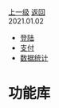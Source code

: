 <div class="extend-header">
    <div class="info">
        <div class="record">
            <a class="back" href="./">上一级</a>
            <a class="back" href="./">返回</a>
        </div>        
        <div class="mini">
            <span>2021.01.02</span>
        </div>
    </div>
    <div class="content"><div class="custom-block children"><ul><li><a href="/frontend/layerBusiness/systemBusiness/libraryPublic/function/login">登陆</a></li><li><a href="/frontend/layerBusiness/systemBusiness/libraryPublic/function/payment">支付</a></li><li><a href="/frontend/layerBusiness/systemBusiness/libraryPublic/function/statistics">数据统计</a></li></ul></div></div>
</div>
<div class="content-header">
<h1>功能库</h1>
</div>
